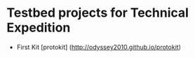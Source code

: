 # Testbed projects for Technical Expedition


* First Kit [protokit] (http://odyssey2010.github.io/protokit)
